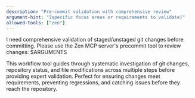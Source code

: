 ```yaml
---
description: "Pre-commit validation with comprehensive review"
argument-hint: "[specific focus areas or requirements to validate]"
allowed-tools: ["zen"]
---
```


I need comprehensive validation of staged/unstaged git changes before committing. Please use the Zen MCP server's precommit tool to review changes: $ARGUMENTS

This workflow tool guides through systematic investigation of git changes, repository status, and file modifications across multiple steps before providing expert validation. Perfect for ensuring changes meet requirements, preventing regressions, and catching issues before they reach the repository.